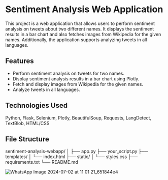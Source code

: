 # Sentiment Analysis Web Application
This project is a web application that allows users to perform sentiment analysis on tweets about two different names. It displays the sentiment results in a bar chart and also fetches images from Wikipedia for the given names. Additionally, the application supports analyzing tweets in all languages.
## Features
+ Perform sentiment analysis on tweets for two names.
+ Display sentiment analysis results in a bar chart using Plotly.
+ Fetch and display images from Wikipedia for the given names.
+ Analyze tweets in all languages.
## Technologies Used
Python,
Flask,
Selenium,
Plotly,
BeautifulSoup,
Requests,
LangDetect,
TextBlob,
HTML/CSS
## File Structure
sentiment-analysis-webapp/
│
├── app.py
├── your_script.py
├── templates/
│   └── index.html
├── static/
│   └── styles.css
├── requirements.txt
└── README.md

![WhatsApp Image 2024-07-02 at 11 01 21_651844e4](https://github.com/Gitamrit/Sentimental-Analysis/assets/163405281/ac1ef2c4-0603-4dbd-a013-e559f40bf0a8)

